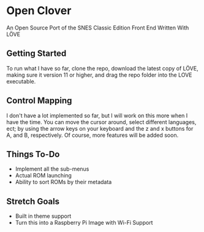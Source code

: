 # Open Clover
An Open Source Port of the SNES Classic Edition Front End Written With LÖVE

## Getting Started
To run what I have so far, clone the repo, download the latest copy of LÖVE, making sure it version 11 or higher, and drag the repo folder into the LOVE executable.

## Control Mapping
I don't have a lot implemented so far, but I will work on this more when I have the time. You can move the cursor around, select different languages, ect; by using the arrow keys on your keyboard and the z and x buttons for A, and B, respectively. Of course, more features will be added soon.

## Things To-Do
* Implement all the sub-menus
* Actual ROM launching
* Ability to sort ROMs by their metadata


## Stretch Goals
* Built in theme support
* Turn this into a Raspberry Pi Image with Wi-Fi Support
